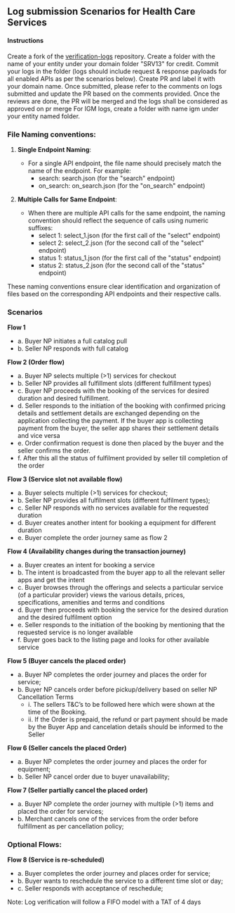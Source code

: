 ## Log submission Scenarios for Health Care Services

#### Instructions

Create a fork of the [verification-logs](https://github.com/ONDC-Official/verification-logs) repository.
Create a folder with the name of your entity under your domain folder "SRV13" for credit.
Commit your logs in the folder (logs should include request & response payloads for all enabled APIs as per the scenarios below).
Create PR and label it with your domain name.
Once submitted, please refer to the comments on logs submitted and update the PR based on the comments provided.
Once the reviews are done, the PR will be merged and the logs shall be considered as approved on pr merge
For IGM logs, create a folder with name igm under your entity named folder.

### File Naming conventions:

1. **Single Endpoint Naming**:

   - For a single API endpoint, the file name should precisely match the name of the endpoint. For example:
     - search: search.json (for the "search" endpoint)
     - on_search: on_search.json (for the "on_search" endpoint)
2. **Multiple Calls for Same Endpoint**:

   - When there are multiple API calls for the same endpoint, the naming convention should reflect the sequence of calls using numeric suffixes:
     - select 1: select_1.json (for the first call of the "select" endpoint)
     - select 2: select_2.json (for the second call of the "select" endpoint)
     - status 1: status_1.json (for the first call of the "status" endpoint)
     - status 2: status_2.json (for the second call of the "status" endpoint)

These naming conventions ensure clear identification and organization of files based on the corresponding API endpoints and their respective calls.

### Scenarios

**Flow 1**
- a. Buyer NP initiates a full catalog pull
- b. Seller NP responds with full catalog

**Flow 2 (Order flow)**
- a. Buyer NP selects multiple (>1) services for checkout
- b. Seller NP provides all fulfillment slots (different fulfillment types)
- c. Buyer NP proceeds with the booking of the services for desired duration and desired fulfillment.
- d. Seller responds to the initiation of the booking with confirmed pricing details and settlement details are exchanged depending on the application collecting the   payment. If the buyer app is collecting payment from the buyer, the seller app shares their settlement details and vice versa
- e. Order confirmation request is done then placed by the buyer and the seller confirms the order. 
- f. After this all the status of fulfilment provided by seller till completion of the order

**Flow 3 (Service slot not available flow)**

- a. Buyer selects multiple (>1) services for checkout;
- b. Seller NP provides all fulfilment slots (different fulfilment types);
- c. Seller NP responds with no services available for the requested duration
- d. Buyer creates another intent for booking a equipment for different duration
- e. Buyer complete the order journey same as flow 2

**Flow 4 (Availability changes during the transaction journey)**
- a. Buyer creates an intent for booking a service
- b. The intent is broadcasted from the buyer app to all the relevant seller apps and get the intent
- c. Buyer browses through the offerings and selects a particular service (of a particular provider) views the various details, prices, specifications, amenities and terms and conditions
- d. Buyer then proceeds with booking the service for the desired duration and the desired fulfilment option
- e. Seller responds to the initiation of the booking by mentioning that the requested service is no longer available
- f. Buyer goes back to the listing page and looks for other available service

**Flow 5 (Buyer cancels the placed order)**
- a. Buyer NP completes the order journey and places the order for service;
- b. Buyer NP cancels order before pickup/delivery based on seller NP Cancellation Terms
    - i. The sellers T&C’s to be followed here which were shown at the time of the Booking.
    - ii. If the Order is prepaid, the refund or part payment should be made by the Buyer App and cancelation details should be informed to the Seller

**Flow 6 (Seller cancels the placed Order)**
- a. Buyer NP completes the order journey and places the order for equipment;
- b. Seller NP cancel order due to buyer unavailability;

**Flow 7 (Seller partially cancel the placed order)**
- a. Buyer NP complete the order journey with multiple (>1) items and placed the order for services;
- b. Merchant cancels one of the services from the order before fulfillment as per cancellation policy;

### Optional Flows:
**Flow 8 (Service is re-scheduled)**
- a. Buyer completes the order journey and places order for service;
- b. Buyer wants to reschedule the service to a different time slot or day;
- c. Seller responds with acceptance of reschedule;

Note: Log verification will follow a FIFO model with a TAT of 4 days